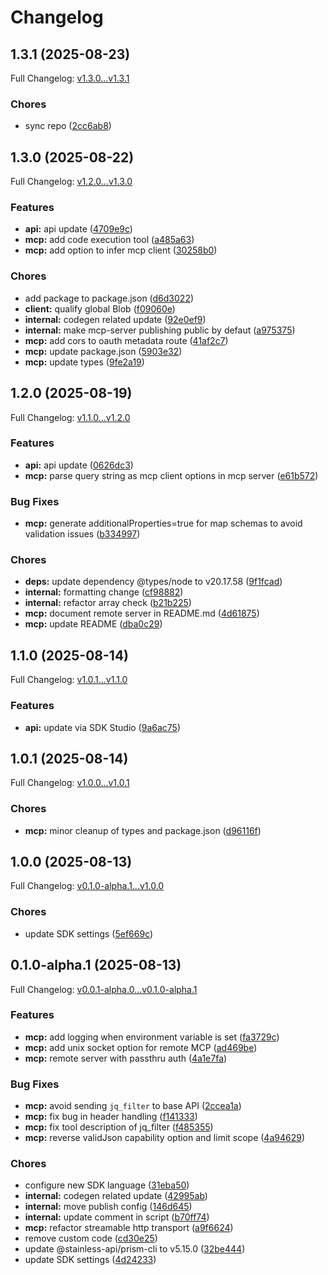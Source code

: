 # Changelog

## 1.3.1 (2025-08-23)

Full Changelog: [v1.3.0...v1.3.1](https://github.com/DayMoonDevelopment/post-for-me-typescript/compare/v1.3.0...v1.3.1)

### Chores

* sync repo ([2cc6ab8](https://github.com/DayMoonDevelopment/post-for-me-typescript/commit/2cc6ab8e4a531dd00e2dfc100aa5ac8ce75e44c9))

## 1.3.0 (2025-08-22)

Full Changelog: [v1.2.0...v1.3.0](https://github.com/DayMoonDevelopment/post-for-me-typescript/compare/v1.2.0...v1.3.0)

### Features

* **api:** api update ([4709e9c](https://github.com/DayMoonDevelopment/post-for-me-typescript/commit/4709e9cccd5e7709c584c284edbb48707c8a1ef4))
* **mcp:** add code execution tool ([a485a63](https://github.com/DayMoonDevelopment/post-for-me-typescript/commit/a485a63dcbc0caed0e6cf1502aa1f80d15574a01))
* **mcp:** add option to infer mcp client ([30258b0](https://github.com/DayMoonDevelopment/post-for-me-typescript/commit/30258b0ecb4994eb35fd861b7ead0b9c4ee0f798))


### Chores

* add package to package.json ([d6d3022](https://github.com/DayMoonDevelopment/post-for-me-typescript/commit/d6d3022bb2074396d0b677939cd0b4e07c586969))
* **client:** qualify global Blob ([f09060e](https://github.com/DayMoonDevelopment/post-for-me-typescript/commit/f09060e8c25895162fe51de427103802dbae6288))
* **internal:** codegen related update ([92e0ef9](https://github.com/DayMoonDevelopment/post-for-me-typescript/commit/92e0ef94e2438373d96e80f86ff3dc29c4196851))
* **internal:** make mcp-server publishing public by defaut ([a975375](https://github.com/DayMoonDevelopment/post-for-me-typescript/commit/a9753750e1cac905200a02480ff5f5c18733b429))
* **mcp:** add cors to oauth metadata route ([41af2c7](https://github.com/DayMoonDevelopment/post-for-me-typescript/commit/41af2c75d633057420a54cf7a33a5c9afc0fbfb4))
* **mcp:** update package.json ([5903e32](https://github.com/DayMoonDevelopment/post-for-me-typescript/commit/5903e321f6d75d677f8f633b1c6f16b7b379b009))
* **mcp:** update types ([9fe2a19](https://github.com/DayMoonDevelopment/post-for-me-typescript/commit/9fe2a19bf02723d786d96a0c725c39923c840988))

## 1.2.0 (2025-08-19)

Full Changelog: [v1.1.0...v1.2.0](https://github.com/DayMoonDevelopment/post-for-me-typescript/compare/v1.1.0...v1.2.0)

### Features

* **api:** api update ([0626dc3](https://github.com/DayMoonDevelopment/post-for-me-typescript/commit/0626dc3391c2a5814df4713b1f1e798ea4aff948))
* **mcp:** parse query string as mcp client options in mcp server ([e61b572](https://github.com/DayMoonDevelopment/post-for-me-typescript/commit/e61b5724fed199ac3b5d852d2ce5644e080c4176))


### Bug Fixes

* **mcp:** generate additionalProperties=true for map schemas to avoid validation issues ([b334997](https://github.com/DayMoonDevelopment/post-for-me-typescript/commit/b334997b63bd2085851a8b918a44e08dcd90043c))


### Chores

* **deps:** update dependency @types/node to v20.17.58 ([9f1fcad](https://github.com/DayMoonDevelopment/post-for-me-typescript/commit/9f1fcadbd23881f1b6ca11c6a75539f960cfb71c))
* **internal:** formatting change ([cf98882](https://github.com/DayMoonDevelopment/post-for-me-typescript/commit/cf9888273b9c5feff1630de44cdd7c81a5ba2183))
* **internal:** refactor array check ([b21b225](https://github.com/DayMoonDevelopment/post-for-me-typescript/commit/b21b225bc9d212ccd6631ff99bc20d844d2e8dfa))
* **mcp:** document remote server in README.md ([4d61875](https://github.com/DayMoonDevelopment/post-for-me-typescript/commit/4d61875571b2d3dd50302521a1f7997664aa2490))
* **mcp:** update README ([dba0c29](https://github.com/DayMoonDevelopment/post-for-me-typescript/commit/dba0c2971111c4e292e87b662e5ce2f57db5b8e9))

## 1.1.0 (2025-08-14)

Full Changelog: [v1.0.1...v1.1.0](https://github.com/DayMoonDevelopment/post-for-me-typescript/compare/v1.0.1...v1.1.0)

### Features

* **api:** update via SDK Studio ([9a6ac75](https://github.com/DayMoonDevelopment/post-for-me-typescript/commit/9a6ac7530afc2854f80a78717cd1dc5f899ce191))

## 1.0.1 (2025-08-14)

Full Changelog: [v1.0.0...v1.0.1](https://github.com/DayMoonDevelopment/post-for-me-typescript/compare/v1.0.0...v1.0.1)

### Chores

* **mcp:** minor cleanup of types and package.json ([d96116f](https://github.com/DayMoonDevelopment/post-for-me-typescript/commit/d96116fdd741d9832eb7ec37c88572dc09e18bd2))

## 1.0.0 (2025-08-13)

Full Changelog: [v0.1.0-alpha.1...v1.0.0](https://github.com/DayMoonDevelopment/post-for-me-typescript/compare/v0.1.0-alpha.1...v1.0.0)

### Chores

* update SDK settings ([5ef669c](https://github.com/DayMoonDevelopment/post-for-me-typescript/commit/5ef669c401b7fb29aae87e0fb944cdf13bccf7b3))

## 0.1.0-alpha.1 (2025-08-13)

Full Changelog: [v0.0.1-alpha.0...v0.1.0-alpha.1](https://github.com/DayMoonDevelopment/post-for-me-typescript/compare/v0.0.1-alpha.0...v0.1.0-alpha.1)

### Features

* **mcp:** add logging when environment variable is set ([fa3729c](https://github.com/DayMoonDevelopment/post-for-me-typescript/commit/fa3729cc7dc412da64ab91400c650fde2029ff77))
* **mcp:** add unix socket option for remote MCP ([ad469be](https://github.com/DayMoonDevelopment/post-for-me-typescript/commit/ad469bed8e16928a828eb71ba7a4f25f85a25964))
* **mcp:** remote server with passthru auth ([4a1e7fa](https://github.com/DayMoonDevelopment/post-for-me-typescript/commit/4a1e7fa1254405fb350e3cc5643d7cad6bf7025c))


### Bug Fixes

* **mcp:** avoid sending `jq_filter` to base API ([2ccea1a](https://github.com/DayMoonDevelopment/post-for-me-typescript/commit/2ccea1a536b05eff112d3c497706b7b5b6f2c5f9))
* **mcp:** fix bug in header handling ([f141333](https://github.com/DayMoonDevelopment/post-for-me-typescript/commit/f14133320050d375f57364c0b5bb6cfacd6bed06))
* **mcp:** fix tool description of jq_filter ([f485355](https://github.com/DayMoonDevelopment/post-for-me-typescript/commit/f4853557d14c308bbaa601eb41be0b9958b39db3))
* **mcp:** reverse validJson capability option and limit scope ([4a94629](https://github.com/DayMoonDevelopment/post-for-me-typescript/commit/4a946292e376954b1ffa7e49ebac76bd1377de11))


### Chores

* configure new SDK language ([31eba50](https://github.com/DayMoonDevelopment/post-for-me-typescript/commit/31eba503379b0175413bfc7508ef48cef614026b))
* **internal:** codegen related update ([42995ab](https://github.com/DayMoonDevelopment/post-for-me-typescript/commit/42995ab9247b644c924a7bb50f1b5c4f85b588e4))
* **internal:** move publish config ([146d645](https://github.com/DayMoonDevelopment/post-for-me-typescript/commit/146d645cfd3ef265d1adcc63486896da68196c3f))
* **internal:** update comment in script ([b70ff74](https://github.com/DayMoonDevelopment/post-for-me-typescript/commit/b70ff74f4651a5c71a2cf74bf9623c0a93aefb39))
* **mcp:** refactor streamable http transport ([a9f6624](https://github.com/DayMoonDevelopment/post-for-me-typescript/commit/a9f662465981111532a99a7bc0054c93b1d543e4))
* remove custom code ([cd30e25](https://github.com/DayMoonDevelopment/post-for-me-typescript/commit/cd30e25f215c93b72f29c2ab053535efed879051))
* update @stainless-api/prism-cli to v5.15.0 ([32be444](https://github.com/DayMoonDevelopment/post-for-me-typescript/commit/32be44479fb81de291c4a2dbc62fc35c64f82bc7))
* update SDK settings ([4d24233](https://github.com/DayMoonDevelopment/post-for-me-typescript/commit/4d242338ca727cb1c7ca888aa2cafc7ee52c65bd))
